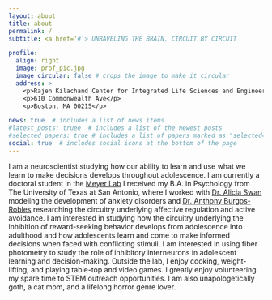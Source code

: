```yaml
---
layout: about
title: about
permalink: /
subtitle: <a href='#'> UNRAVELING THE BRAIN, CIRCUIT BY CIRCUIT

profile:
  align: right
  image: prof_pic.jpg
  image_circular: false # crops the image to make it circular
  address: >
    <p>Rajen Kilachand Center for Integrated Life Sciences and Engineering</p>
    <p>610 Commonwealth Ave</p>
    <p>Boston, MA 00215</p>

news: true  # includes a list of news items
#latest_posts: truee  # includes a list of the newest posts
#selected_papers: true # includes a list of papers marked as "selected={true}"
social: true  # includes social icons at the bottom of the page
---
```


I am a neuroscientist studying how our ability to learn and use what we learn to make decisions develops throughout adolescence. I am currently a doctoral student in the [Meyer Lab](https://www.meyerlabneuro.com/) I received my B.A. in Psychology from The University of Texas at San Antonio, where I worked with [Dr. Alicia Swan](https://www.swanlab.org/) modeling the development of anxiety disorders and [Dr. Anthony Burgos-Robles](https://www.utsa.edu/sciences/neuroscience-developmental-regenerative-biology/faculty/AnthonyBurgosRobles.html)  researching the circuitry underlying affective regulation and active avoidance. I am interested in studying how the circuitry underlying the inhibition of reward-seeking behavior develops from adolescence into adulthood and how adolescents learn and come to make informed decisions when faced with conflicting stimuli. I am interested in using fiber photometry to study the role of inhibitory interneurons in adolescent learning and decision-making. Outside the lab, I enjoy cooking, weight-lifting, and playing table-top and video games. I greatly enjoy volunteering my spare time to STEM outreach opportunities. I am also unapologetically goth, a cat mom, and a lifelong horror genre lover. 
